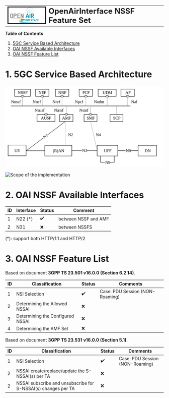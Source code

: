 <table style="border-collapse: collapse; border: none;">
  <tr style="border-collapse: collapse; border: none;">
    <td style="border-collapse: collapse; border: none;">
      <a href="http://www.openairinterface.org/">
         <img src="./images/oai_final_logo.png" alt="" border=3 height=50 width=150>
         </img>
      </a>
    </td>
    <td style="border-collapse: collapse; border: none; vertical-align: center;">
      <b><font size = "5">OpenAirInterface NSSF Feature Set</font></b>
    </td>
  </tr>
</table>

**Table of Contents**

1. [5GC Service Based Architecture](#1-5gc-service-based-architecture)
2. [OAI NSSF Available Interfaces](#2-oai-nssf-available-interfaces)
3. [OAI NSSF Feature List](#3-oai-nssf-feature-list)

# 1. 5GC Service Based Architecture #

![5GC SBA](./images/5gc_sba.png)

![Scope of the implementation](images/oai_5gc_current_status.jpg)

# 2. OAI NSSF Available Interfaces #

| **ID** | **Interface** | **Status**         | **Comment**                                                               |
| ------ | ------------- | ------------------ | --------------------------------------------------------------------------|
| 1      | N22 (*)       | :heavy_check_mark: | between NSSF and AMF                                                      |
| 2      | N31           | :x:                | between NSSFS                                                             |

(*): support both HTTP/1.1 and HTTP/2

# 3. OAI NSSF Feature List #

Based on document **3GPP TS 23.501 v16.0.0 (Section 6.2.14)**.

| **ID** | **Classification**                                                  | **Status**         | **Comments**                                |
| ------ | ------------------------------------------------------------------- | ------------------ | ------------------------------------------- |
| 1      | NSI Selection                                                       | :heavy_check_mark: |  Case:  PDU Session (NON-Roaming)           |
| 2      | Determining the Allowed NSSAI                                       | :x:                |                                             |
| 3      | Determining the Configured NSSAI                                    | :x:                |                                             |
| 4      | Determining the AMF Set                                             | :x:                |                                             |


Based on document **3GPP TS 23.531 v16.0.0 (Section 5.1)**.

| **ID** | **Classification**                                                  | **Status**         | **Comments**                                |
| ------ | ------------------------------------------------------------------- | ------------------ | ------------------------------------------- |
| 1      | NSI Selection                                                       | :heavy_check_mark: |  Case:  PDU Session (NON-Roaming)           |
| 2      | NSSAI create/replace/update the S-NSSAI(s) per TA                   | :x:                |                                             |
| 2      | NSSAI subscribe and unsubscribe for S-NSSAI(s) changes per TA       | :x:                |                                             |
